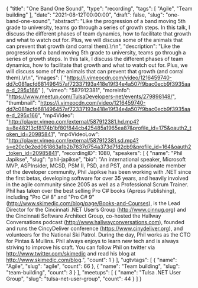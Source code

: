 {
  "title": "One Band One Sound",
  "type": "recording",
  "tags": [
    "Agile",
    "Team building"
  ],
  "date": "2021-08-12T00:00:00",
  "draft": false,
  "slug": "one-band-one-sound",
  "abstract": "Like the progression of a band moving 5th grade to university, teams go through a series of growth steps. In this talk, I discuss the different phases of team dynamics, how to facilitate that growth and what to watch out for. Plus, we will discuss some of the animals that can prevent that growth (and corral them).\r\n",
  "description": "Like the progression of a band moving 5th grade to university, teams go through a series of growth steps. In this talk, I discuss the different phases of team dynamics, how to facilitate that growth and what to watch out for. Plus, we will discuss some of the animals that can prevent that growth (and corral them).\r\n",
  "images": [
    "https://i.vimeocdn.com/video/1216459740-dd7c081acfd681496457af72337193a418e19f34e4a507f9bac0ecb9f3935aae-d_295x166"
  ],
  "vimeo": "587912381",
  "moreinfo": "https://www.meetup.com/TulsaDevelopers-net/events/279898148/",
  "thumbnail": "https://i.vimeocdn.com/video/1216459740-dd7c081acfd681496457af72337193a418e19f34e4a507f9bac0ecb9f3935aae-d_295x166",
  "mp4Video": "http://player.vimeo.com/external/587912381.hd.mp4?s=8e48213cf8174b1bf80f844cb425485a1965ea87&profile_id=175&oauth2_token_id=20985841",
  "mp4VideoLow": "http://player.vimeo.com/external/587912381.sd.mp4?s=e20c0e2ed061863a1b2b7637d754a373d7fd2cb9&profile_id=164&oauth2_token_id=20985841",
  "recordingID": 1080,
  "speakers": [
    {
      "name": "Phil Japikse",
      "slug": "phil-japikse",
      "bio": "An international speaker, Microsoft MVP, ASPInsider, MCSD, PSM II, PSD, and PST, and a passionate member of the developer community, Phil Japikse has been working with .NET since the first betas, developing software for over 35 years, and heavily involved in the agile community since 2005 as well as a Professional Scrum Trainer. Phil has taken over the best selling Pro C# books (Apress Publishing), including \"Pro C# 8\" and \"Pro C# 9\" (http://www.skimedic.com/blog/page/Books-and-Courses), is the Lead Director for the Cincinnati .NET User’s Group (http://www.cinnug.org) and the Cincinnati Software Architect Group, co-hosted the Hallway Conversations podcast (http://www.hallwayconversations.com), founded and runs the CincyDeliver conference (https://www.cinydeliver.org), and volunteers for the National Ski Patrol. During the day, Phil works as the CTO for Pintas & Mullins. Phil always enjoys to learn new tech and is always striving to improve his craft. You can follow Phil on twitter via http://www.twitter.com/skimedic and read his blog at http://www.skimedic.com/blog.",
      "count": 1
    }
  ],
  "ugtvtags": [
    {
      "name": "Agile",
      "slug": "agile",
      "count": 66
    },
    {
      "name": "Team building",
      "slug": "team-building",
      "count": 3
    }
  ],
  "meetups": [
    {
      "name": "Tulsa .NET User Group",
      "slug": "tulsa-net-user-group",
      "count": 44
    }
  ]
}